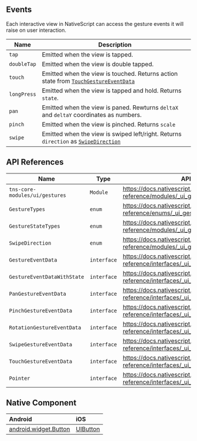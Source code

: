 ## Events

Each interactive view in NativeScript can access the gesture events it will raise on user interaction.

| Name     | Description    |
|----------|----------------|
| `tap`    | Emitted when the view is tapped.|
| `doubleTap`    | Emitted when the view is double tapped.|
| `touch`    | Emitted when the view is touched. Returns action state from [`TouchGestureEventData`](https://docs.nativescript.org/api-reference/interfaces/_ui_gestures_.touchgestureeventdata) |
| `longPress`    | Emitted when the view is tapped and hold. Returns `state`. |
| `pan`    | Emitted when the view is paned. Rewturns `deltaX` and `deltaY` coordinates as numbers. |
| `pinch`    | Emitted when the view is pinched. Returns `scale` |
| `swipe`    | Emitted when the view is swiped left/right. Returns `direction` as [`SwipeDirection`](https://docs.nativescript.org/api-reference/enums/_ui_gestures_.swipedirection) |

## API References

| Name     | Type    | API Reference Link |
|----------|---------|--------------------|
| `tns-core-modules/ui/gestures` | `Module` | https://docs.nativescript.org/api-reference/modules/_ui_gestures_ |
| `GestureTypes` | `enum` | https://docs.nativescript.org/api-reference/enums/_ui_gestures_.gesturetypes |
| `GestureStateTypes` | `enum` | https://docs.nativescript.org/api-reference/modules/_ui_gestures_ |
| `SwipeDirection` | `enum` | https://docs.nativescript.org/api-reference/modules/_ui_gestures_ |
| `GestureEventData` | `interface` | https://docs.nativescript.org/api-reference/interfaces/_ui_gestures_.gestureeventdata |
| `GestureEventDataWithState` | `interface` | https://docs.nativescript.org/api-reference/interfaces/_ui_gestures_.gestureeventdatawithstate |
| `PanGestureEventData` | `interface` | https://docs.nativescript.org/api-reference/interfaces/_ui_gestures_.pangestureeventdata |
| `PinchGestureEventData` | `interface` | https://docs.nativescript.org/api-reference/interfaces/_ui_gestures_.pinchgestureeventdata |
| `RotationGestureEventData` | `interface` | https://docs.nativescript.org/api-reference/interfaces/_ui_gestures_.rotationgestureeventdata |
| `SwipeGestureEventData` | `interface` | https://docs.nativescript.org/api-reference/interfaces/_ui_gestures_.swipegestureeventdata |
| `TouchGestureEventData` | `interface` | https://docs.nativescript.org/api-reference/interfaces/_ui_gestures_.touchgestureeventdata |
| `Pointer` | `interface` | https://docs.nativescript.org/api-reference/interfaces/_ui_gestures_.pointer |

## Native Component

| Android               | iOS      |
|:----------------------|:---------|
| [android.widget.Button](http://developer.android.com/reference/android/widget/Button.html) | [UIButton](https://developer.apple.com/library/ios/documentation/UIKit/Reference/UIButton_Class/) | 
